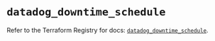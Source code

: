 # `datadog_downtime_schedule`

Refer to the Terraform Registry for docs: [`datadog_downtime_schedule`](https://registry.terraform.io/providers/datadog/datadog/3.52.1/docs/resources/downtime_schedule).

